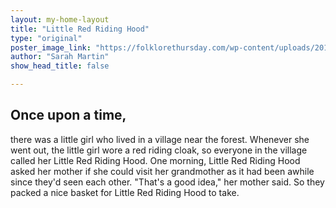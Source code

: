 ```yaml
---
layout: my-home-layout
title: "Little Red Riding Hood"
type: "original"
poster_image_link: "https://folklorethursday.com/wp-content/uploads/2018/10/art-3084798_960_720.jpg"
author: "Sarah Martin"
show_head_title: false

---
```


## Once upon a time,

<div class="story-text"  data-scroll data-scroll-speed="-1" data-scroll-delay="0.6" data-scroll-direction="vertical">
    <p>
    there was a little girl who lived in a village near the forest. Whenever she went out, the little girl wore a red riding cloak, so everyone in the village called her Little Red Riding Hood. One morning, Little Red Riding Hood asked her mother if she could visit her grandmother as it had been awhile since they'd seen each other. "That's a good idea," her mother said.  So they packed a nice basket for Little Red Riding Hood to take.
    </p>
</div>

<div class="story-model-1-parallax">
    <div class="parallax-mask">
        <div class="front ground"></div>
        <div class="heroine"></div>
    </div>
</div>